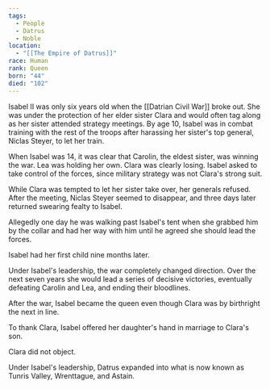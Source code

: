 ```yaml
---
tags:
  - People
  - Datrus
  - Noble
location:
  - "[[The Empire of Datrus]]"
race: Human
rank: Queen
born: "44"
died: "102"
---
```

Isabel Ⅱ was only six years old when the [[Datrian Civil War]] broke out. She was under the protection of her elder sister Clara and would often tag along as her sister attended strategy meetings. By age 10, Isabel was in combat training with the rest of the troops after harassing her sister's top general, Niclas Steyer, to let her train.

When Isabel was 14, it was clear that Carolin, the eldest sister, was winning the war. Lea was holding her own. Clara was clearly losing. Isabel asked to take control of the forces, since military strategy was not Clara's strong suit.

While Clara was tempted to let her sister take over, her generals refused. After the meeting, Niclas Steyer seemed to disappear, and three days later returned swearing fealty to Isabel.  

Allegedly one day he was walking past Isabel's tent when she grabbed him by the collar and had her way with him until he agreed she should lead the forces.

Isabel had her first child nine months later.

Under Isabel's leadership, the war completely changed direction. Over the next seven years she would lead a series of decisive victories, eventually defeating Carolin and Lea, and ending their bloodlines.

After the war, Isabel became the queen even though Clara was by birthright the next in line.

To thank Clara, Isabel offered her daughter's hand in marriage to Clara's son.

Clara did not object.

Under Isabel's leadership, Datrus expanded into what is now known as Tunris Valley, Wrenttague, and Astain.
